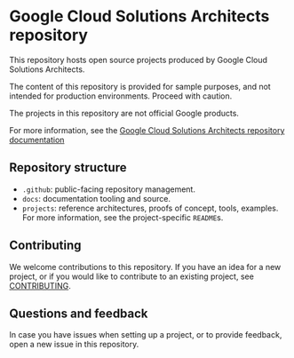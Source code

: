 # Google Cloud Solutions Architects repository

This repository hosts open source projects produced by Google Cloud Solutions Architects.

The content of this repository is provided for sample purposes, and not intended for production environments.
Proceed with caution.

The projects in this repository are not official Google products.

For more information, see the
[Google Cloud Solutions Architects repository documentation](https://googlecloudplatform.github.io/cloud-solutions/)

## Repository structure

- `.github`: public-facing repository management.
- `docs`: documentation tooling and source.
- `projects`: reference architectures, proofs of concept, tools, examples. For more information, see the project-specific `README`s.

## Contributing

We welcome contributions to this repository. If you have an idea for a new project, or if you would like to contribute to an existing project,
see [CONTRIBUTING](CONTRIBUTING.md).

## Questions and feedback

In case you have issues when setting up a project, or to provide feedback, open a new issue in this repository.
